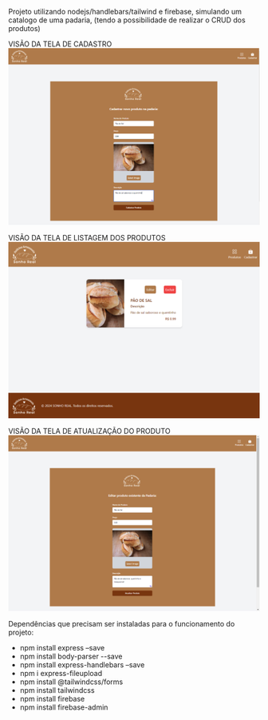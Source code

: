 Projeto utilizando nodejs/handlebars/tailwind e firebase, simulando um catalogo de uma padaria,  (tendo a possibilidade de realizar o CRUD dos produtos)

VISÃO DA TELA DE CADASTRO
![Captura de Tela da Tela Inicial](./imgs_preview_site/img-cadastro.PNG)

VISÃO DA TELA DE LISTAGEM DOS PRODUTOS
![Captura de Tela da Tela Inicial](./imgs_preview_site/img-listagem.PNG)

VISÃO DA TELA DE ATUALIZAÇÃO DO PRODUTO
![Captura de Tela da Tela Inicial](./imgs_preview_site/img-atualizar.PNG)


Dependências que precisam ser instaladas para o funcionamento do projeto:
- npm install express –save
- npm install body-parser --save  
- npm install express-handlebars –save
- npm i express-fileupload
- npm install @tailwindcss/forms
- npm install tailwindcss
- npm install firebase
- npm install firebase-admin

